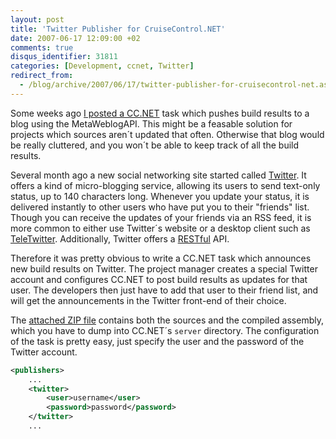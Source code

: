 ```yaml
---
layout: post
title: 'Twitter Publisher for CruiseControl.NET'
date: 2007-06-17 12:09:00 +02
comments: true
disqus_identifier: 31811
categories: [Development, ccnet, Twitter]
redirect_from:
  - /blog/archive/2007/06/17/twitter-publisher-for-cruisecontrol-net.aspx
---
```


Some weeks ago [I posted a CC.NET](/archive/2007/04/29/blog-publisher-for-cruisecontrol-net/) task which pushes build results to a blog using the MetaWeblogAPI. This might be a feasable solution for projects which sources aren´t updated that often. Otherwise that blog would be really cluttered, and you won´t be able to keep track of all the build results.

Several month ago a new social networking site started called [Twitter](http://twitter.com/ "Twitter"). It offers a kind of micro-blogging service, allowing its users to send text-only status, up to 140 characters long. Whenever you update your status, it is delivered instantly to other users who have put you to their "friends" list. Though you can receive the updates of your friends via an RSS feed, it is more common to either use Twitter´s website or a desktop client such as [TeleTwitter](http://www.teletwitter.com/). Additionally, Twitter offers a [RESTful](http://en.wikipedia.org/wiki/RESTful) API.

Therefore it was pretty obvious to write a CC.NET task which announces new build results on Twitter. The project manager creates a special Twitter account and configures CC.NET to post build results as updates for that user. The developers then just have to add that user to their friend list, and will get the announcements in the Twitter front-end of their choice.

The [attached ZIP file](/files/archive/ccnet.TwitterPublisher.plugin.zip) contains both the sources and the compiled assembly, which you have to dump into CC.NET´s `server` directory. The configuration of the task is pretty easy, just specify the user and the password of the Twitter account.

``` xml
<publishers>
    ...
    <twitter>
        <user>username</user>
        <password>password</password>
    </twitter>
    ...
```

